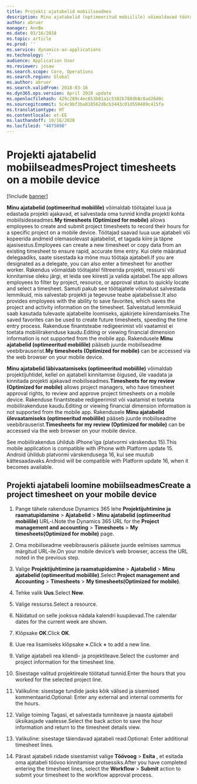 ```yaml
---
title: Projekti ajatabelid mobiilseadmes
description: Minu ajatabelid (optimeeritud mobiilile) võimaldavad töötajatel luua ja edastada projekti ajakavad, et salvestada oma tunnid kindla projekti kohta mobiilsideseadmes.
author: abruer
manager: AnnBe
ms.date: 03/16/2018
ms.topic: article
ms.prod: ''
ms.service: dynamics-ax-applications
ms.technology: ''
audience: Application User
ms.reviewer: josaw
ms.search.scope: Core, Operations
ms.search.region: Global
ms.author: abruer
ms.search.validFrom: 2018-03-16
ms.dyn365.ops.version: April 2018 update
ms.openlocfilehash: 429c289c4ec653b81a1c5302b788db8c8ad26d8c
ms.sourcegitcommit: 5c4c9bf3ba018562d6cb3443c01d550489c415fa
ms.translationtype: HT
ms.contentlocale: et-EE
ms.lasthandoff: 10/16/2020
ms.locfileid: "4075098"
---
```

# <a name="project-timesheets-on-a-mobile-device"></a><span data-ttu-id="37f39-103">Projekti ajatabelid mobiilseadmes</span><span class="sxs-lookup"><span data-stu-id="37f39-103">Project timesheets on a mobile device</span></span>

[!include [banner](../includes/banner.md)]

<span data-ttu-id="37f39-104">**Minu ajatabelid (optimeeritud mobiilile)** võimaldab töötajatel luua ja edastada projekti ajakavad, et salvestada oma tunnid kindla projekti kohta mobiilsideseadmes.</span><span class="sxs-lookup"><span data-stu-id="37f39-104">**My timesheets (Optimized for mobile)** allows employees to create and submit project timesheets to record their hours for a specific project on a mobile device.</span></span> <span data-ttu-id="37f39-105">Töötajad saavad luua uue ajatabeli või kopeerida andmeid olemasolevast ajatabelist, et tagada kiire ja täpne ajasisestus.</span><span class="sxs-lookup"><span data-stu-id="37f39-105">Employees can create a new timesheet or copy data from an existing timesheet to ensure rapid, accurate time entry.</span></span> <span data-ttu-id="37f39-106">Kui olete määratud delegaadiks, saate sisestada ka mõne muu töötaja ajatabeli.</span><span class="sxs-lookup"><span data-stu-id="37f39-106">If you are designated as a delegate, you can also enter a timesheet for another worker.</span></span> <span data-ttu-id="37f39-107">Rakendus võimaldab töötajatel filtreerida projekti, ressursi või kinnitamise oleku järgi, et leida see kiiresti ja valida ajatabel.</span><span class="sxs-lookup"><span data-stu-id="37f39-107">The app allows employees to filter by project, resource, or approval status to quickly locate and select a timesheet.</span></span> <span data-ttu-id="37f39-108">Samuti pakub see töötajatele võimalust salvestada lemmikuid, mis salvestab projekti ja tegevuse teabe ajatabelisse.</span><span class="sxs-lookup"><span data-stu-id="37f39-108">It also provides employees with the ability to save favorites, which saves the project and activity information on the timesheet.</span></span> <span data-ttu-id="37f39-109">Salvestatud lemmikuid saab kasutada tulevaste ajatabelite loomiseks, ajakirjete kiirendamiseks.</span><span class="sxs-lookup"><span data-stu-id="37f39-109">The saved favorites can be used to create future timesheets, speeding the time entry process.</span></span> <span data-ttu-id="37f39-110">Rakenduse finantsteabe redigeerimist või vaatamist ei toetata mobiilirakenduse kaudu.</span><span class="sxs-lookup"><span data-stu-id="37f39-110">Editing or viewing financial dimension information is not supported from the mobile app.</span></span> <span data-ttu-id="37f39-111">Rakendusele **Minu ajatabelid (optimeeritud mobiilile)** pääseb juurde mobiilseadme veebibrauserist.</span><span class="sxs-lookup"><span data-stu-id="37f39-111">**My timesheets (Optimized for mobile)** can be accessed via the web browser on your mobile device.</span></span>

<span data-ttu-id="37f39-112">**Minu ajatabelid läbivaatamiseks (optimeeritud mobiilile)** võimaldab projektijuhtidel, kellel on ajatabeli kinnitamise õigused, üle vaadata ja kinnitada projekti ajakavad mobiilseadmes.</span><span class="sxs-lookup"><span data-stu-id="37f39-112">**Timesheets for my review (Optimized for mobile)** allows project managers, who have timesheet approval rights, to review and approve project timesheets on a mobile device.</span></span> <span data-ttu-id="37f39-113">Rakenduse finantsteabe redigeerimist või vaatamist ei toetata mobiilirakenduse kaudu.</span><span class="sxs-lookup"><span data-stu-id="37f39-113">Editing or viewing financial dimension information is not supported from the mobile app.</span></span> <span data-ttu-id="37f39-114">Rakendusele **Minu ajatabelid ülevaatamiseks (optimeeritud mobiilile)** pääseb juurde mobiilseadme veebibrauserist.</span><span class="sxs-lookup"><span data-stu-id="37f39-114">**Timesheets for my review (Optimized for mobile)** can be accessed via the web browser on your mobile device.</span></span>

<span data-ttu-id="37f39-115">See mobiilirakendus ühildub iPhone'iga (platvormi värskendus 15).</span><span class="sxs-lookup"><span data-stu-id="37f39-115">This mobile application is compatible with iPhone with Platform update 15.</span></span>
<span data-ttu-id="37f39-116">Android ühildub platvormi värskendusega 16, kui see muutub kättesaadavaks.</span><span class="sxs-lookup"><span data-stu-id="37f39-116">Android will be compatible with Platform update 16, when it becomes available.</span></span>

## <a name="create-a-project-timesheet-on-your-mobile-device"></a><span data-ttu-id="37f39-117">Projekti ajatabeli loomine mobiilseadmes</span><span class="sxs-lookup"><span data-stu-id="37f39-117">Create a project timesheet on your mobile device</span></span>

1.  <span data-ttu-id="37f39-118">Pange tähele rakenduse Dynamics 365 lehe **Projektijuhtimine ja raamatupidamine** \> **Ajatabelid** \> **Minu ajatabelid (optimeeritud mobiilile)** URL-i.</span><span class="sxs-lookup"><span data-stu-id="37f39-118">Note the Dynamics 365 URL for the **Project management and accounting** \> **Timesheets** \> **My timesheets(Optimized for mobile)** page.</span></span>

2.  <span data-ttu-id="37f39-119">Oma mobiilseadme veebibrauseris pääsete juurde eelmises sammus märgitud URL-ile.</span><span class="sxs-lookup"><span data-stu-id="37f39-119">On your mobile device’s web browser, access the URL noted in the previous step.</span></span>
 
3.  <span data-ttu-id="37f39-120">Valige **Projektijuhtimine ja raamatupidamine** \> **Ajatabelid** \> **Minu ajatabelid (optimeeritud mobiilile)**.</span><span class="sxs-lookup"><span data-stu-id="37f39-120">Select **Project management and Accounting** \> **Timesheets** \> **My timesheets(Optimized for mobile)**.</span></span>

4.  <span data-ttu-id="37f39-121">Tehke valik **Uus**.</span><span class="sxs-lookup"><span data-stu-id="37f39-121">Select **New**.</span></span>

5.  <span data-ttu-id="37f39-122">Valige ressurss.</span><span class="sxs-lookup"><span data-stu-id="37f39-122">Select a resource.</span></span>

6.  <span data-ttu-id="37f39-123">Näidatud on selle jooksva nädala kalendri kuupäevad.</span><span class="sxs-lookup"><span data-stu-id="37f39-123">The calendar dates for the current week are shown.</span></span>

7.  <span data-ttu-id="37f39-124">Klõpsake **OK**.</span><span class="sxs-lookup"><span data-stu-id="37f39-124">Click **OK**.</span></span>

8.  <span data-ttu-id="37f39-125">Uue rea lisamiseks klõpsake **+**.</span><span class="sxs-lookup"><span data-stu-id="37f39-125">Click **+** to add a new line.</span></span>

9.  <span data-ttu-id="37f39-126">Valige ajatabeli rea kliendi- ja projektiteave.</span><span class="sxs-lookup"><span data-stu-id="37f39-126">Select the customer and project information for the timesheet line.</span></span>

10. <span data-ttu-id="37f39-127">Sisestage valitud projektireale töötatud tunnid.</span><span class="sxs-lookup"><span data-stu-id="37f39-127">Enter the hours that you worked for the selected project line.</span></span>

11. <span data-ttu-id="37f39-128">Valikuline: sisestage tundide jaoks kõik välised ja sisemised kommentaarid.</span><span class="sxs-lookup"><span data-stu-id="37f39-128">Optional: Enter any external and internal comments for the hours.</span></span>

12. <span data-ttu-id="37f39-129">Valige toiming Tagasi, et salvestada tunniteave ja naasta ajatabeli üksikasjade vaatesse.</span><span class="sxs-lookup"><span data-stu-id="37f39-129">Select the back action to save the hour information and return to the timesheet details view.</span></span>

13. <span data-ttu-id="37f39-130">Valikuline: sisestage täiendavad ajatabeli read.</span><span class="sxs-lookup"><span data-stu-id="37f39-130">Optional: Enter additional timesheet lines.</span></span>

14. <span data-ttu-id="37f39-131">Pärast ajatabeli ridade sisestamist valige **Töövoog** \> **Esita** , et esitada oma ajatabeli töövoo kinnitamise protsessiks.</span><span class="sxs-lookup"><span data-stu-id="37f39-131">After you have completed entering the timesheet lines, select the **Workflow** \> **Submit** action to submit your timesheet to the workflow approval process.</span></span>
